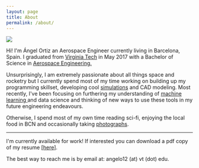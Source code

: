 ```yaml
---
layout: page
title: About
permalink: /about/
---
```


<img class="col one right" src="/img/prof_pic.jpg">
<p>
Hi! I'm Ángel Ortiz an Aerospace Engineer currently living in Barcelona, Spain. I graduated from <a href="https://vt.edu/" target="blank">Virginia Tech</a> in May 2017 with a Bachelor of Science in <a href="https://www.aoe.vt.edu/" target="blank">Aerospace Engineering.</a>
<p/>
<p/>
Unsurprisingly, I am extremely passionate about all things space and rocketry but I currently spend most of my time working on building up my programming skillset, developing cool <a href="https://github.com/Angelo1211/selfDrivingSimTest" target="blank">simulations</a> and CAD modeling. Most recently, I've been focusing on furthering my understanding of <a href="https://github.com/Angelo1211/Statoil-Project" target="blank">machine learning </a> and data science and thinking of new ways to use these tools in my future engineering endeavours.
<p/>
<p/>
Otherwise, I spend most of my own time reading sci-fi, enjoying the local food in BCN and occasionally taking <a href="https://www.instagram.com/angel_11/" target="blank">photographs</a>. 
<p/>
<hr/>
<p/><p/>

I'm currently available for work! If interested you can download a pdf copy of my resume <a href="/docs/angelortiz2018.pdf" target="_blank">[here]</a>.
<br/>
<span class="contacticon center">
	<a href="mailto:angelo12@vt.edu"><i class="fa fa-envelope-square"></i></a>
	<a href="https://github.com/Angelo1211" target="_blank"><i class="fa fa-github-square"></i></a>
	<a href="https://www.linkedin.com/in/angelortizelguero/" target="_blank"><i class="fa fa-linkedin-square"></i></a>
	<a href="https://twitter.com/aortizelguero" target="_blank"><i class="fa fa-twitter-square"></i></a>
</span>
<div class="col three caption ">
	The best way to reach me is by email at: angelo12 (at) vt (dot) edu.
</div>

